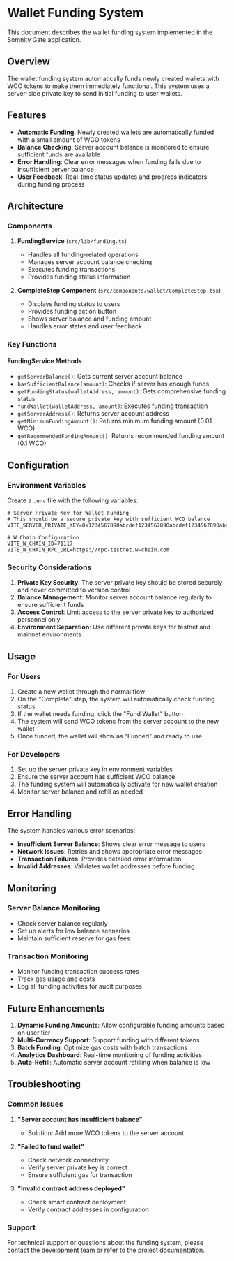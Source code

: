 # Wallet Funding System

This document describes the wallet funding system implemented in the Somnity Gate application.

## Overview

The wallet funding system automatically funds newly created wallets with WCO tokens to make them immediately functional. This system uses a server-side private key to send initial funding to user wallets.

## Features

- **Automatic Funding**: Newly created wallets are automatically funded with a small amount of WCO tokens
- **Balance Checking**: Server account balance is monitored to ensure sufficient funds are available
- **Error Handling**: Clear error messages when funding fails due to insufficient server balance
- **User Feedback**: Real-time status updates and progress indicators during funding process

## Architecture

### Components

1. **FundingService** (`src/lib/funding.ts`)
   - Handles all funding-related operations
   - Manages server account balance checking
   - Executes funding transactions
   - Provides funding status information

2. **CompleteStep Component** (`src/components/wallet/CompleteStep.tsx`)
   - Displays funding status to users
   - Provides funding action button
   - Shows server balance and funding amount
   - Handles error states and user feedback

### Key Functions

#### FundingService Methods

- `getServerBalance()`: Gets current server account balance
- `hasSufficientBalance(amount)`: Checks if server has enough funds
- `getFundingStatus(walletAddress, amount)`: Gets comprehensive funding status
- `fundWallet(walletAddress, amount)`: Executes funding transaction
- `getServerAddress()`: Returns server account address
- `getMinimumFundingAmount()`: Returns minimum funding amount (0.01 WCO)
- `getRecommendedFundingAmount()`: Returns recommended funding amount (0.1 WCO)

## Configuration

### Environment Variables

Create a `.env` file with the following variables:

```env
# Server Private Key for Wallet Funding
# This should be a secure private key with sufficient WCO balance
VITE_SERVER_PRIVATE_KEY=0x1234567890abcdef1234567890abcdef1234567890abcdef1234567890abcdef

# W Chain Configuration
VITE_W_CHAIN_ID=71117
VITE_W_CHAIN_RPC_URL=https://rpc-testnet.w-chain.com
```

### Security Considerations

1. **Private Key Security**: The server private key should be stored securely and never committed to version control
2. **Balance Management**: Monitor server account balance regularly to ensure sufficient funds
3. **Access Control**: Limit access to the server private key to authorized personnel only
4. **Environment Separation**: Use different private keys for testnet and mainnet environments

## Usage

### For Users

1. Create a new wallet through the normal flow
2. On the "Complete" step, the system will automatically check funding status
3. If the wallet needs funding, click the "Fund Wallet" button
4. The system will send WCO tokens from the server account to the new wallet
5. Once funded, the wallet will show as "Funded" and ready to use

### For Developers

1. Set up the server private key in environment variables
2. Ensure the server account has sufficient WCO balance
3. The funding system will automatically activate for new wallet creation
4. Monitor server balance and refill as needed

## Error Handling

The system handles various error scenarios:

- **Insufficient Server Balance**: Shows clear error message to users
- **Network Issues**: Retries and shows appropriate error messages
- **Transaction Failures**: Provides detailed error information
- **Invalid Addresses**: Validates wallet addresses before funding

## Monitoring

### Server Balance Monitoring

- Check server balance regularly
- Set up alerts for low balance scenarios
- Maintain sufficient reserve for gas fees

### Transaction Monitoring

- Monitor funding transaction success rates
- Track gas usage and costs
- Log all funding activities for audit purposes

## Future Enhancements

1. **Dynamic Funding Amounts**: Allow configurable funding amounts based on user tier
2. **Multi-Currency Support**: Support funding with different tokens
3. **Batch Funding**: Optimize gas costs with batch transactions
4. **Analytics Dashboard**: Real-time monitoring of funding activities
5. **Auto-Refill**: Automatic server account refilling when balance is low

## Troubleshooting

### Common Issues

1. **"Server account has insufficient balance"**
   - Solution: Add more WCO tokens to the server account

2. **"Failed to fund wallet"**
   - Check network connectivity
   - Verify server private key is correct
   - Ensure sufficient gas for transaction

3. **"Invalid contract address deployed"**
   - Check smart contract deployment
   - Verify contract addresses in configuration

### Support

For technical support or questions about the funding system, please contact the development team or refer to the project documentation.
